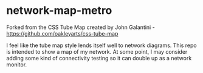 # network-map-metro
Forked from the CSS Tube Map created by John Galantini - https://github.com/oakleyarts/css-tube-map

I feel like the tube map style lends itself well to network diagrams. This repo is intended to show a map of my network. At some point, I may consider adding some kind of connectivity testing so it can double up as a network monitor. 
